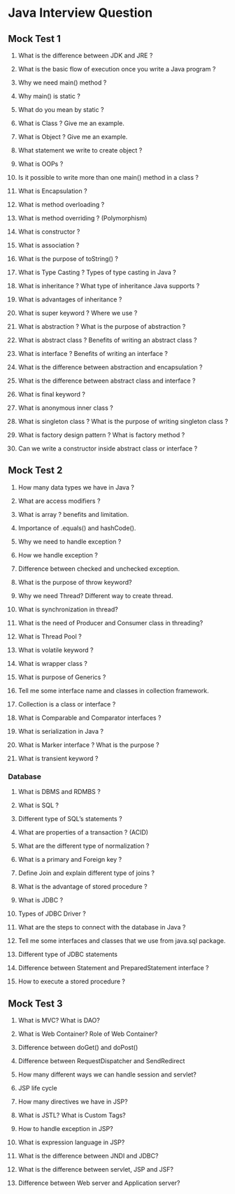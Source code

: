 # Java Interview Question
## Mock Test 1

1.	What is the difference between JDK and JRE ?
 
2.	What is the basic flow of execution once you write a Java program ?
 
3.	Why we need main() method ?
 
4.	Why main() is static ?

5.	What do you mean by static ?
  
6.	What is Class ? Give me an example.
 
7.	What is Object ? Give me an example. 
 
8.	What statement we write to create object ?
 
9.	What is OOPs ?
 
10.	Is it possible to write more than one main() method in a class ?
 
11.	What is Encapsulation ?
 
12.	What is method overloading ?
 
13.	What is method overriding ? (Polymorphism)
 
14.	What is constructor ?
 
15.	What is association ?
 
16.	What is the purpose of toString() ? 
 
17.	What is Type Casting ? Types of type casting in Java ?

18.	What is inheritance ? What type of inheritance Java supports ?
 
19.	What is advantages of inheritance ?
 
20.	What is super keyword ? Where we use ?
 
21.	What is abstraction ? What is the purpose of abstraction ?
 
22.	What is abstract class ? Benefits of writing an abstract class ?
 
23.	What is interface ? Benefits of writing an interface ?
 
24.	What is the difference between abstraction and encapsulation ?
 
25.	What is the difference between abstract class and interface ?
 
26.	What is final keyword ?
 
27.	What is anonymous inner class ?
 
28.	What is singleton class ? What is the purpose of writing singleton class ?
 
29.	What is factory design pattern ? What is factory method ?

30.	Can we write a constructor inside abstract class or interface ?

## Mock Test 2

1.	How many data types we have in Java ?

2.	What are access modifiers ?

3.	What is array ? benefits and limitation.

4.	Importance of .equals() and hashCode().

5.	Why we need to handle exception ?

6.	How we handle exception ?

7.	Difference between checked and unchecked exception.

8.	What is the purpose of throw keyword?

9.	Why we need Thread? Different way to create thread.

10.	What is synchronization in thread?

11.	What is the need of Producer and Consumer class in threading?

12.	What is Thread Pool ?

13.	What is volatile keyword ?

14.	What is wrapper class ?

15.	What is purpose of Generics ?

16.	Tell me some interface name and classes in collection framework.

17.	Collection is a class or interface ?

18.	What is Comparable and Comparator interfaces ?

19.	What is serialization in Java ?

20.	What is Marker interface ? What is the purpose ?

21.	What is transient keyword ?

### Database

1.	What is DBMS and RDMBS ?

2.	What is SQL ?

3.	Different type of SQL’s statements ?

4.	What are properties of a transaction ?	(ACID)

5.	What are the different type of normalization ?

6.	What is a primary and Foreign key ?

7.	Define Join and explain different type of joins ?

8.	What is the advantage of stored procedure ?

9.	What is JDBC ?

10.	Types of JDBC Driver ?

11.	What are the steps to connect with the database in Java ?

12.	Tell me some interfaces and classes that we use from java.sql package.

13.	Different type of JDBC statements

14.	Difference between Statement and PreparedStatement interface ?

15.	How to execute a stored procedure ?

## Mock Test 3

1.	What is MVC? What is DAO?

2.	What is Web Container? Role of Web Container?

3.	Difference between doGet() and doPost()

4.	Difference between RequestDispatcher and SendRedirect

5.	How many different ways we can handle session and servlet?

6.	JSP life cycle

7.	How many directives we have in JSP?

8.	What is JSTL? What is Custom Tags?

9.	How to handle exception in JSP?

10.	What is expression language in JSP?

11.	What is the difference between JNDI and JDBC?

12.	What is the difference between servlet, JSP and JSF?

13.	Difference between Web server and Application server?

